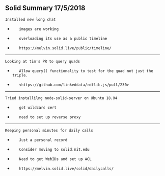 Solid Summary 17/5/2018
---
    Installed new long chat
-        images are working
-        overloading its use as a public timeline
-        https://melvin.solid.live/public/timeline/
---
    Looking at tim's PR to query quads
-        Allow query() functionality to test for the quad not just the triple.
-        <https://github.com/linkeddata/rdflib.js/pull/230>
---
    Tried installilng node-solid-server on Ubuntu 18.04
-        got wildcard cert
-        need to set up reverse proxy
---
    Keeping personal minutes for daily calls
-        Just a personal record
-        Consider moving to solid.mit.edu
-        Need to get WebIDs and set up ACL
-        https://melvin.solid.live/solid/dailycalls/

